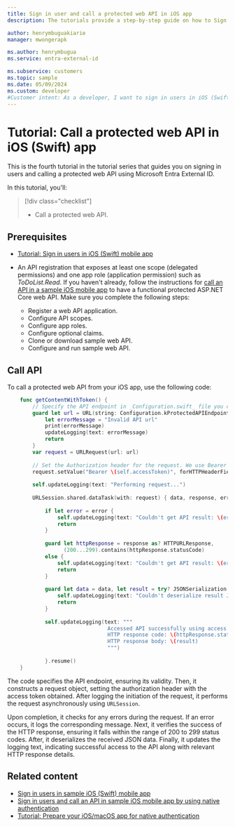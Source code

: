 ```yaml
---
title: Sign in user and call a protected web API in iOS app
description: The tutorials provide a step-by-step guide on how to Sign in user and call a protected web API in iOS (Swift) app for authentication.

author: henrymbuguakiarie
manager: mwongerapk

ms.author: henrymbugua
ms.service: entra-external-id

ms.subservice: customers
ms.topic: sample
ms.date: 05/09/2024
ms.custom: developer
#Customer intent: As a developer, I want to sign in users in iOS (Swift) app for authentication using Microsoft Entra External ID.
---
```


# Tutorial: Call a protected web API in iOS (Swift) app


This is the fourth tutorial in the tutorial series that guides you on signing in users and calling a protected web API using Microsoft Entra External ID.

In this tutorial, you'll:

> [!div class="checklist"]
>
> - Call a protected web API.

## Prerequisites

- [Tutorial: Sign in users in iOS (Swift) mobile app](tutorial-mobile-app-ios-swift-sign-in.md)
- An API registration that exposes at least one scope (delegated permissions) and one app role (application permission) such as *ToDoList.Read*. If you haven't already, follow the instructions for [call an API in a sample iOS mobile app](sample-native-authentication-ios-sample-app-call-web-api.md) to have a functional protected ASP.NET Core web API. Make sure you complete the following steps:

    - Register a web API application.
    - Configure API scopes.
    - Configure app roles.
    - Configure optional claims.
    - Clone or download sample web API.
    - Configure and run sample web API.

## Call API

To call a protected web API from your iOS app, use the following code:

```swift
    func getContentWithToken() {
        // Specify the API endpoint in _Configuration.swift_ file you created earlier
        guard let url = URL(string: Configuration.kProtectedAPIEndpoint) else {
            let errorMessage = "Invalid API url"
            print(errorMessage)
            updateLogging(text: errorMessage)
            return
        }
        var request = URLRequest(url: url)
        
        // Set the Authorization header for the request. We use Bearer tokens, so we specify Bearer + the token we got from the result
        request.setValue("Bearer \(self.accessToken)", forHTTPHeaderField: "Authorization")
        
        self.updateLogging(text: "Performing request...")
        
        URLSession.shared.dataTask(with: request) { data, response, error in
            
            if let error = error {
                self.updateLogging(text: "Couldn't get API result: \(error)")
                return
            }
            
            guard let httpResponse = response as? HTTPURLResponse,
                  (200...299).contains(httpResponse.statusCode)
            else {
                self.updateLogging(text: "Couldn't get API result: \(error)")
                return
            }
            
            guard let data = data, let result = try? JSONSerialization.jsonObject(with: data, options: []) else {
                self.updateLogging(text: "Couldn't deserialize result JSON")
                return
            }
            
            self.updateLogging(text: """
                                Accessed API successfully using access token.
                                HTTP response code: \(httpResponse.statusCode)
                                HTTP response body: \(result)
                                """)
            
            }.resume()
    }
```

The code specifies the API endpoint, ensuring its validity. Then, it constructs a request object, setting the authorization header with the access token obtained. After logging the initiation of the request, it performs the request asynchronously using `URLSession`. 

Upon completion, it checks for any errors during the request. If an error occurs, it logs the corresponding message. Next, it verifies the success of the HTTP response, ensuring it falls within the range of 200 to 299 status codes. After, it deserializes the received JSON data. Finally, it updates the logging text, indicating successful access to the API along with relevant HTTP response details.

## Related content

- [Sign in users in sample iOS (Swift) mobile app](sample-mobile-app-ios-swift-sign-in.md)
- [Sign in users and call an API in sample iOS mobile app by using native authentication](sample-native-authentication-ios-sample-app-call-web-api.md)
- [Tutorial: Prepare your iOS/macOS app for native authentication](tutorial-native-authentication-prepare-ios-app.md)
